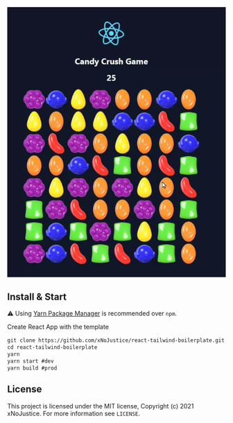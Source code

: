 <img alt="React Candy Crush" src="https://github.com/xNoJustice/react-candy-crush-app/blob/df3f36ede924d8951f26b9e113c55a302d74691f/candy-crush.gif" />

## Install & Start

⚠️ Using [Yarn Package Manager](https://yarnpkg.com) is recommended over `npm`.

Create React App with the template

```shell
git clone https://github.com/xNoJustice/react-tailwind-boilerplate.git
cd react-tailwind-boilerplate
yarn
yarn start #dev
yarn build #prod
```

## License

This project is licensed under the MIT license, Copyright (c) 2021 xNoJustice.
For more information see `LICENSE`.
